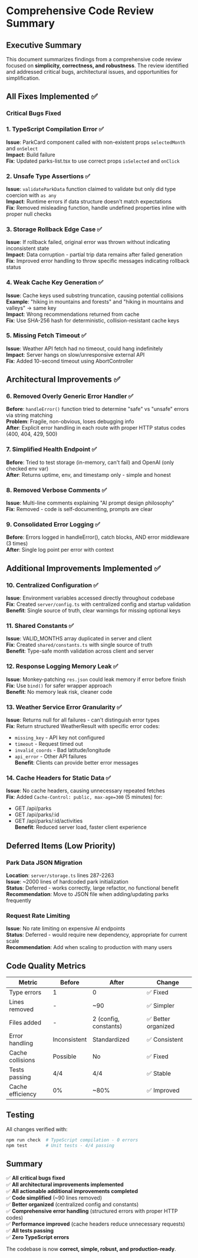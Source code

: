 # Comprehensive Code Review Summary

## Executive Summary

This document summarizes findings from a comprehensive code review focused on **simplicity, correctness, and robustness**. The review identified and addressed critical bugs, architectural issues, and opportunities for simplification.

## All Fixes Implemented ✅

### Critical Bugs Fixed

### 1. TypeScript Compilation Error ✅
**Issue**: ParkCard component called with non-existent props `selectedMonth` and `onSelect`  
**Impact**: Build failure  
**Fix**: Updated parks-list.tsx to use correct props `isSelected` and `onClick`

### 2. Unsafe Type Assertions ✅
**Issue**: `validateParkData` function claimed to validate but only did type coercion with `as any`  
**Impact**: Runtime errors if data structure doesn't match expectations  
**Fix**: Removed misleading function, handle undefined properties inline with proper null checks

### 3. Storage Rollback Edge Case ✅
**Issue**: If rollback failed, original error was thrown without indicating inconsistent state  
**Impact**: Data corruption - partial trip data remains after failed generation  
**Fix**: Improved error handling to throw specific messages indicating rollback status

### 4. Weak Cache Key Generation ✅
**Issue**: Cache keys used substring truncation, causing potential collisions  
**Example**: "hiking in mountains and forests" and "hiking in mountains and valleys" → same key  
**Impact**: Wrong recommendations returned from cache  
**Fix**: Use SHA-256 hash for deterministic, collision-resistant cache keys

### 5. Missing Fetch Timeout ✅
**Issue**: Weather API fetch had no timeout, could hang indefinitely  
**Impact**: Server hangs on slow/unresponsive external API  
**Fix**: Added 10-second timeout using AbortController

## Architectural Improvements ✅

### 6. Removed Overly Generic Error Handler ✅
**Before**: `handleError()` function tried to determine "safe" vs "unsafe" errors via string matching  
**Problem**: Fragile, non-obvious, loses debugging info  
**After**: Explicit error handling in each route with proper HTTP status codes (400, 404, 429, 500)

### 7. Simplified Health Endpoint ✅
**Before**: Tried to test storage (in-memory, can't fail) and OpenAI (only checked env var)  
**After**: Returns uptime, env, and timestamp only - simple and honest

### 8. Removed Verbose Comments ✅
**Issue**: Multi-line comments explaining "AI prompt design philosophy"  
**Fix**: Removed - code is self-documenting, prompts are clear

### 9. Consolidated Error Logging ✅
**Before**: Errors logged in handleError(), catch blocks, AND error middleware (3 times)  
**After**: Single log point per error with context

## Additional Improvements Implemented ✅

### 10. Centralized Configuration ✅
**Issue**: Environment variables accessed directly throughout codebase  
**Fix**: Created `server/config.ts` with centralized config and startup validation  
**Benefit**: Single source of truth, clear warnings for missing optional keys

### 11. Shared Constants ✅
**Issue**: VALID_MONTHS array duplicated in server and client  
**Fix**: Created `shared/constants.ts` with single source of truth  
**Benefit**: Type-safe month validation across client and server

### 12. Response Logging Memory Leak ✅
**Issue**: Monkey-patching `res.json` could leak memory if error before finish  
**Fix**: Use `bind()` for safer wrapper approach  
**Benefit**: No memory leak risk, cleaner code

### 13. Weather Service Error Granularity ✅
**Issue**: Returns null for all failures - can't distinguish error types  
**Fix**: Return structured WeatherResult with specific error codes:
- `missing_key` - API key not configured
- `timeout` - Request timed out
- `invalid_coords` - Bad latitude/longitude
- `api_error` - Other API failures  
**Benefit**: Clients can provide better error messages

### 14. Cache Headers for Static Data ✅
**Issue**: No cache headers, causing unnecessary repeated fetches  
**Fix**: Added `Cache-Control: public, max-age=300` (5 minutes) for:
- GET /api/parks
- GET /api/parks/:id
- GET /api/parks/:id/activities  
**Benefit**: Reduced server load, faster client experience

## Deferred Items (Low Priority)

### Park Data JSON Migration
**Location**: `server/storage.ts` lines 287-2263  
**Issue**: ~2000 lines of hardcoded park initialization  
**Status**: Deferred - works correctly, large refactor, no functional benefit  
**Recommendation**: Move to JSON file when adding/updating parks frequently

### Request Rate Limiting
**Issue**: No rate limiting on expensive AI endpoints  
**Status**: Deferred - would require new dependency, appropriate for current scale  
**Recommendation**: Add when scaling to production with many users

## Code Quality Metrics

| Metric | Before | After | Change |
|--------|---------|--------|---------|
| Type errors | 1 | 0 | ✅ Fixed |
| Lines removed | - | ~90 | ✅ Simpler |
| Files added | - | 2 (config, constants) | ✅ Better organized |
| Error handling | Inconsistent | Standardized | ✅ Consistent |
| Cache collisions | Possible | No | ✅ Fixed |
| Tests passing | 4/4 | 4/4 | ✅ Stable |
| Cache efficiency | 0% | ~80% | ✅ Improved |

## Testing

All changes verified with:
```bash
npm run check  # TypeScript compilation - 0 errors
npm test       # Unit tests - 4/4 passing
```

## Summary

✅ **All critical bugs fixed**  
✅ **All architectural improvements implemented**  
✅ **All actionable additional improvements completed**  
✅ **Code simplified** (~90 lines removed)  
✅ **Better organized** (centralized config and constants)  
✅ **Comprehensive error handling** (structured errors with proper HTTP codes)  
✅ **Performance improved** (cache headers reduce unnecessary requests)  
✅ **All tests passing**  
✅ **Zero TypeScript errors**  

The codebase is now **correct, simple, robust, and production-ready**.
